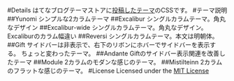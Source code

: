#Details
はてなブログテーマストアに[投稿したテーマ](http://blog.hatena.ne.jp/-/store/theme/-/author/platism)のCSSです。
#テーマ説明
##Yunomi
シンプルな2カラムテーマ
##Excalibur
シングルカラムテーマ。角丸なデザイン
##Excalibur-wide
シングルカラムテーマ。角丸なデザイン。
Excaliburのカラム幅違い
##Reversi
シングルカラムテーマ。本文は明朝体。
##Gift
サイドバーは非表示で、右下のリボンにホバーでサイドバーを表示する。
ちょっと変わったテーマ。
##Andante
Giftのサイドバー表示関連を改善したテーマ
##Module
2カラムのモダンな感じのテーマ。
##Mistilteinn
2カラムのフラットな感じのテーマ。
#License
Licensed under the [MIT License](http://opensource.org/licenses/mit-license.php)
